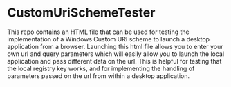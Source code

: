 # CustomUriSchemeTester

This repo contains an HTML file that can be used for testing the implementation of a Windows Custom URI scheme to launch a desktop application from a browser. Launching this html file allows you to enter your own url and query parameters which will easily allow you to launch the local application and pass different data on the url. This is helpful for testing that the local registry key works, and for implementing the handling of parameters passed on the url from within a desktop application.


